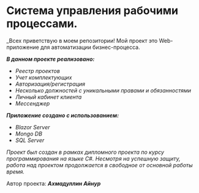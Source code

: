 # Система управления рабочими процессами.
_Всех приветствую в моем репозитории! Мой проект это Web-приложение для автоматизации бизнес-процесса.

___В данном проекте реализовано:___
* _Реестр проектов_
* _Учет комплектующих_
* _Авторизация/регистрация_
* _Несколько должностей с уникальными правами и обязанностями_
* _Личный кабинет клиента_
* _Мессенджер_

___Приложение создано с использованием:___
* _Blazor Server_
* _Mongo DB_
* _SQL Server_

_Проект был создан в рамках дипломного проекта по курсу программирования на языке С#. 
Несмотря на успешную защиту, работа над проектом продолжается в свободное от основной работы время._

Автор проекта: ___Ахмадуллин Айнур___
